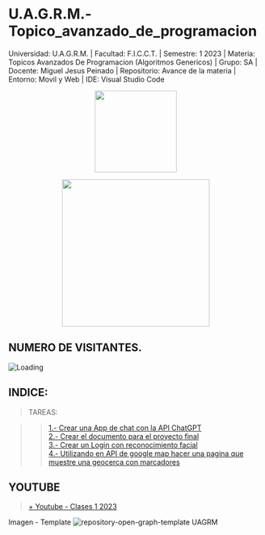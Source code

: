 # U.A.G.R.M.-Topico_avanzado_de_programacion

Universidad: U.A.G.R.M. | Facultad: F.I.C.C.T. | Semestre: 1 2023 | Materia: Topicos Avanzados De Programacion (Algoritmos Genericos) | Grupo: SA | Docente: Miguel Jesus Peinado | Repositorio: Avance de la materia | Entorno: Movil y Web | IDE: Visual Studio Code

<p align="center"><img src="https://user-images.githubusercontent.com/36086876/146686931-7454e35d-a44b-422f-84c6-c3645d235ad3.png" width="162"></p>
<p align="center"><img src="https://user-images.githubusercontent.com/36086876/148548585-d4259cff-b909-48de-8d48-c41a7ba2cab3.png" width="292"></p>

## NUMERO DE VISITANTES.

<img align="left" src = "https://profile-counter.glitch.me/U.A.G.R.M.-Topicos_avanzados_de_programacion/count.svg" alt ="Loading"> <br>

## INDICE:

> TAREAS:

>> [1.- Crear una App de chat con la API ChatGPT](https://github.com/jhasmany-fernandez/F.I.C.C.T.-Proyecto_ChatGpt-ELC103.git)<br>
>> [2.- Crear el documento para el proyecto final](https://1drv.ms/w/s!ArQLL-6st4rhyiaDEc9uYjqW1OYa?e=KCnm1d)<br> 
>> [3.- Crear un Login con reconocimiento facial](https://github.com/jhasmany-fernandez/F.I.C.C.T.-Proyecto_login_reconocimiento_facial-ELC103.git)<br>
>> [4.- Utilizando en API de google map hacer una pagina que muestre una geocerca con marcadores](https://github.com/jhasmany-fernandez/F.I.C.C.T.-Api_Maps-Google_Cloud-ELC103.git)<br>

## YOUTUBE
> [+ Youtube - Clases 1 2023](Messenger)

Imagen - Template
![repository-open-graph-template UAGRM](https://user-images.githubusercontent.com/36086876/88793812-6e45de80-d16b-11ea-9b49-764ae91194d3.png)
